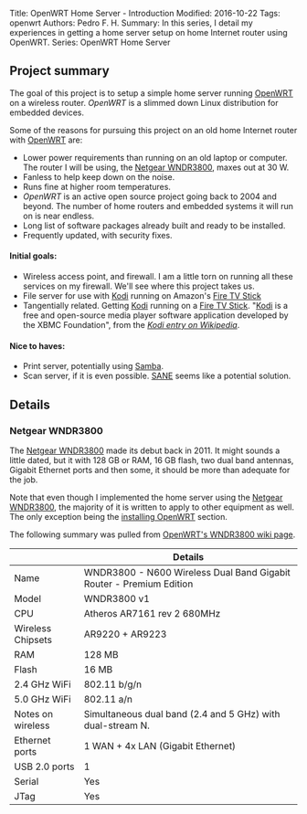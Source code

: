 Title: OpenWRT Home Server - Introduction
Modified: 2016-10-22
Tags: openwrt
Authors: Pedro F. H.
Summary: In this series, I detail my experiences in getting a home server setup on home Internet router using OpenWRT.
Series: OpenWRT Home Server


## Project summary

The goal of this project is to setup a simple home server running [OpenWRT][]
on a wireless router.  _OpenWRT_ is a slimmed down Linux distribution for
embedded devices.

Some of the reasons for pursuing this project on an old home Internet router
with [OpenWRT][] are:

  - Lower power requirements than running on an old laptop or computer.  The
    router I will be using, the [Netgear WNDR3800][], maxes out at 30 W.
  - Fanless to help keep down on the noise.
  - Runs fine at higher room temperatures.
  - _OpenWRT_ is an active open source project going back to 2004 and beyond.
    The number of home routers and embedded systems it will run on is near
    endless.
  - Long list of software packages already built and ready to be installed.
  - Frequently updated, with security fixes.


#### Initial goals:

  - Wireless access point, and firewall.  I am a little torn on running all
    these services on my firewall.  We'll see where this project takes us.
  - File server for use with [Kodi][] running on Amazon's [Fire TV Stick][]
  - Tangentially related.  Getting [Kodi][] running on a [Fire TV Stick][].
    "[Kodi][] is a free and open-source media player software application
    developed by the XBMC Foundation", from the *[Kodi entry on Wikipedia][]*.

#### Nice to haves:

  - Print server, potentially using [Samba][].
  - Scan server, if it is even possible.  [SANE][] seems like a potential
    solution.

## Details

### Netgear WNDR3800

The [Netgear WNDR3800][] made its debut back in 2011.  It might sounds a little
dated, but it with 128 GB or RAM, 16 GB flash, two dual band antennas, Gigabit
Ethernet ports and then some, it should be more than adequate for the job.

Note that even though I implemented the home server using the [Netgear
WNDR3800][], the majority of it is written to apply to other equipment as well.
The only exception being the [installing OpenWRT][] section.

The following summary was pulled from [OpenWRT's WNDR3800 wiki page].

|                   |Details                                                     |
|-------------------|------------------------------------------------------------|
|Name               |WNDR3800 - N600 Wireless Dual Band Gigabit Router - Premium Edition|
|Model              |WNDR3800 v1|
|CPU                |Atheros AR7161 rev 2 680MHz|
|Wireless Chipsets  |AR9220 + AR9223|
|RAM                |128 MB|
|Flash              |16 MB|
|2.4 GHz WiFi       |802.11 b/g/n|
|5.0 GHz WiFi       |802.11 a/n|
|Notes on wireless  |Simultaneous dual band (2.4 and 5 GHz) with dual-stream N.|
|Ethernet ports     |1 WAN + 4x LAN (Gigabit Ethernet)|
|USB 2.0 ports      |1|
|Serial             |Yes|
|JTag               |Yes|




[Kodi entry on Wikipedia]: https://en.wikipedia.org/wiki/Kodi_(software)
    (Quoted from Wikipedia)
[Samba]: https://www.samba.org/
    (Samba project's homepage)
[SANE]: http://www.sane-project.org/
    (Scanner Access Now Easy homepage)
[Fire TV Stick]: https://amzn.com/B00ZV9RDKK
    (Amazon's Fire TV Stick page)
[Kodi]: https://kodi.tv/
    (Kodi's homepage)
[Netgear WNDR3800]: https://www.netgear.com/support/product/WNDR3800
    (Netgear's WNDR3800 support page)
[OpenWRT's WNDR3800 wiki page]: https://wiki.openwrt.org/toh/netgear/wndr3800
    (OpenWRT's WNDR3800 wiki page)
[OpenWRT]: https://openwrt.org/
    (OpenWRT's project homepage)
[installing OpenWRT]: {filename}../2016-11-29_openwrt-home-server-installing-openwrt/index.md
